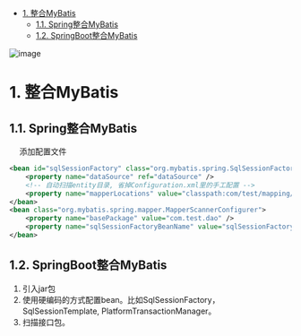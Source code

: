 

<!-- TOC -->

- [1. 整合MyBatis](#1-整合mybatis)
    - [1.1. Spring整合MyBatis](#11-spring整合mybatis)
    - [1.2. SpringBoot整合MyBatis](#12-springboot整合mybatis)

<!-- /TOC -->
![image](https://gitee.com/wt1814/pic-host/raw/master/images/SSM/Mybatis/mybatis-33.png)  

# 1. 整合MyBatis  
## 1.1. Spring整合MyBatis  

&emsp; 添加配置文件  

```xml
<bean id="sqlSessionFactory" class="org.mybatis.spring.SqlSessionFactoryBean">
    <property name="dataSource" ref="dataSource" />
    <!-- 自动扫描entity目录, 省掉Configuration.xml里的手工配置 -->
    <property name="mapperLocations" value="classpath:com/test/mapping/*.xml" />
</bean>
<bean class="org.mybatis.spring.mapper.MapperScannerConfigurer">
    <property name="basePackage" value="com.test.dao" />
    <property name="sqlSessionFactoryBeanName" value="sqlSessionFactory" />
</bean>
```

## 1.2. SpringBoot整合MyBatis  
1. 引入jar包
2. 使用硬编码的方式配置bean。比如SqlSessionFactory，SqlSessionTemplate, PlatformTransactionManager。
3. 扫描接口包。

